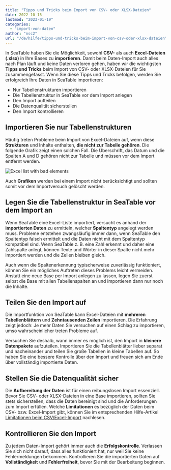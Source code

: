 ```yaml
---
title: "Tipps und Tricks beim Import von CSV- oder XLSX-Dateien"
date: 2022-10-15
lastmod: "2023-01-19"
categories: 
  - "import-von-daten"
author: "nsc2"
url: "/de/hilfe/tipps-und-tricks-beim-import-von-csv-oder-xlsx-dateien"
---
```


In SeaTable haben Sie die Möglichkeit, sowohl **CSV-** als auch **Excel-Dateien (.xlsx)** in Ihre Bases zu **importieren**. Damit beim Daten-Import auch alles nach Plan läuft und keine Daten verloren gehen, haben wir die wichtigsten **Tipps und Tricks** beim Import von CSV- oder XLSX-Dateien für Sie zusammengefasst. Wenn Sie diese Tipps und Tricks befolgen, werden Sie erfolgreich Ihre Daten in SeaTable importieren:

- Nur Tabellenstrukturen importieren
- Die Tabellenstruktur in SeaTable vor dem Import anlegen
- Den Import aufteilen
- Die Datenqualität sicherstellen
- Den Import kontrollieren

## Importieren Sie nur Tabellenstrukturen

Häufig treten Probleme beim Import von Excel-Dateien auf, wenn diese **Strukturen** und Inhalte enthalten, **die nicht zur Tabelle gehören**. Die folgende Grafik zeigt einen solchen Fall. Die Überschrift, das Datum und die Spalten A und D gehören nicht zur Tabelle und müssen vor dem Import entfernt werden.

![Excel list with bad elements](https://seatable.io/wp-content/uploads/2022/10/tipps-import.png)

Auch **Grafiken** werden bei einem Import nicht berücksichtigt und sollten somit vor dem Importversuch gelöscht werden.

## Legen Sie die Tabellenstruktur in SeaTable vor dem Import an

Wenn SeaTable eine Excel-Liste importiert, versucht es anhand der **importierten Daten** zu ermitteln, welcher **Spaltentyp** angelegt werden muss. Probleme entstehen zwangsläufig immer dann, wenn SeaTable den Spaltentyp falsch ermittelt und die Daten nicht mit dem Spaltentyp kompatibel sind. Wenn SeaTable z. B. eine Zahl erkennt und daher eine Zahlspalte anlegt, können Texte und Wörter in dieser Spalte nicht mehr importiert werden und die Zellen bleiben gleich.

Auch wenn die Spaltenerkennung typischerweise zuverlässig funktioniert, können Sie ein mögliches Auftreten dieses Problems leicht vermeiden. Anstatt eine neue Base per Import anlegen zu lassen, legen Sie zuerst selbst die Base mit allen Tabellenspalten an und importieren dann nur noch die Inhalte.

## Teilen Sie den Import auf

Die Importfunktion von SeaTable kann Excel-Dateien mit **mehreren Tabellenblättern** und **Zehntausenden Zeilen** importieren. Die Erfahrung zeigt jedoch: Je mehr Daten Sie versuchen auf einen Schlag zu importieren, umso wahrscheinlicher treten Probleme auf.

Versuchen Sie deshalb, wann immer es möglich ist, den Import in **kleinere Datenpakete** aufzuteilen. Importieren Sie die Tabellenblätter lieber separat und nacheinander und teilen Sie große Tabellen in kleine Tabellen auf. So haben Sie eine bessere Kontrolle über den Import und freuen sich am Ende über vollständig importierte Daten.

## Stellen Sie die Datenqualität sicher

Die **Aufbereitung der Daten** ist für einen reibungslosen Import essenziell. Bevor Sie CSV- oder XLSX-Dateien in eine Base importieren, sollten Sie stets sicherstellen, dass die Daten bereinigt sind und die Anforderungen zum Import erfüllen. Welche **Limitationen** es bezüglich der Daten beim CSV- bzw. Excel-Import gibt, können Sie im entsprechenden Hilfe-Artikel [Limitationen beim CSV/Excel-Import](https://seatable.io/docs/import-von-daten/limitationen-beim-csv-excel-import/) nachlesen.

## Kontrollieren Sie den Import

Zu jedem Daten-Import gehört immer auch die **Erfolgskontrolle**. Verlassen Sie sich nicht darauf, dass alles funktioniert hat, nur weil Sie keine Fehlermeldungen bekommen. Kontrollieren Sie die importierten Daten auf **Vollständigkeit** und **Fehlerfreiheit**, bevor Sie mit der Bearbeitung beginnen.
